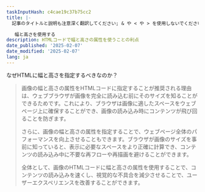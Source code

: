 ```yaml
---
taskInputHash: c4cae19c37b75cc2
title: |-
  記事のタイトルと説明も注意深く翻訳してください; & や < や > を使用しないでください

   幅と高さを使用する
description: HTMLコードで幅と高さの属性を使うことの利点
date_published: '2025-02-07'
date_modified: '2025-02-07'
lang: ja
---
```

なぜHTMLに幅と高さを指定するべきなのか？

> 画像の幅と高さの属性をHTMLコードに指定することが推奨される理由は、ウェブブラウザが画像を完全に読み込む前にそのサイズを知ることができるためです。これにより、ブラウザは画像に適したスペースをウェブページ上に確保することができ、画像の読み込み時にコンテンツが飛び回ることを防ぎます。
>
> さらに、画像の幅と高さの属性を指定することで、ウェブページ全体のパフォーマンスを向上させることもできます。ブラウザが画像のサイズを事前に知っていると、表示に必要なスペースをより正確に計算でき、コンテンツの読み込み中に不要な再フローや再描画を避けることができます。
>
> 全体として、画像のHTMLコードに幅と高さの属性を使用することで、コンテンツの読み込みを速くし、視覚的な不具合を減少させることで、ユーザーエクスペリエンスを改善することができます。
